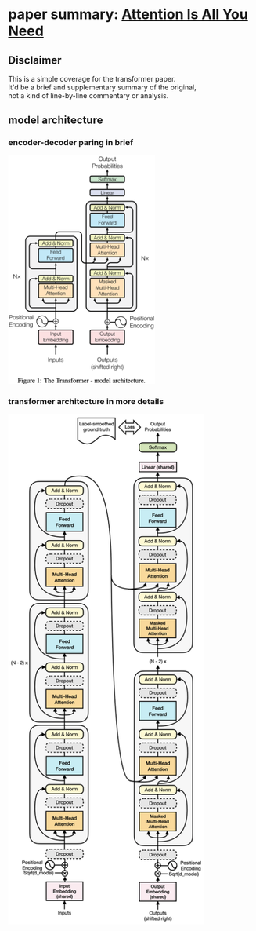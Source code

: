 # paper summary: [Attention Is All You Need](https://arxiv.org/pdf/1706.03762.pdf)

## Disclaimer
This is a simple coverage for the transformer paper.<br>
It'd be a brief and supplementary summary of the original,<br>
not a kind of line-by-line commentary or analysis.<br>

## model architecture

### encoder-decoder paring in brief
<img src="../images/transformer/fig_01.png" alt="original paper figure 1" width="300"/>

### transformer architecture in more details
<img src="../images/transformer/trx_arch_ext.png" alt="transformer architecture extension" width="400"/>

